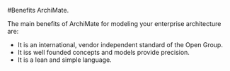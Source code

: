 #Benefits ArchiMate.

The main benefits of ArchiMate for modeling your enterprise architecture are:

* It is an international, vendor independent standard of the Open Group.
* It iss well founded concepts and models provide precision.
* It is a lean and simple language.
